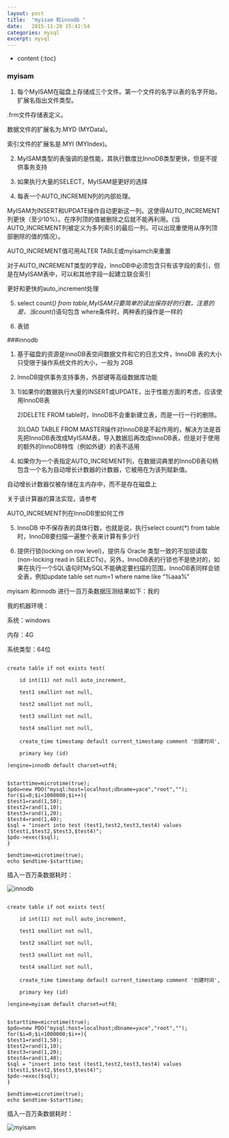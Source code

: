 ```yaml
---
layout: post
title:  "myisam 和innodb "
date:   2015-11-20 15:41:54
categories: mysql
excerpt: mysql
---
```


* content
{:toc}

### myisam
1. 每个MyISAM在磁盘上存储成三个文件。第一个文件的名字以表的名字开始，扩展名指出文件类型。

  .frm文件存储表定义。

  数据文件的扩展名为.MYD (MYData)。

  索引文件的扩展名是.MYI (MYIndex)。


2. MyISAM类型的表强调的是性能，其执行数度比InnoDB类型更快，但是不提供事务支持

3. 如果执行大量的SELECT，MyISAM是更好的选择

4. 每表一个AUTO_INCREMEN列的内部处理。

  MyISAM为INSERT和UPDATE操作自动更新这一列。这使得AUTO_INCREMENT列更快（至少10%）。在序列顶的值被删除之后就不能再利用。(当AUTO_INCREMENT列被定义为多列索引的最后一列，可以出现重使用从序列顶部删除的值的情况）。

  AUTO_INCREMENT值可用ALTER TABLE或myisamch来重置

  对于AUTO_INCREMENT类型的字段，InnoDB中必须包含只有该字段的索引，但是在MyISAM表中，可以和其他字段一起建立联合索引

  更好和更快的auto_increment处理

5. select count(*) from table,MyISAM只要简单的读出保存好的行数，注意的是，当count(*)语句包含   where条件时，两种表的操作是一样的

6. 表锁

###innodb

1. 基于磁盘的资源是InnoDB表空间数据文件和它的日志文件，InnoDB 表的大小只受限于操作系统文件的大小，一般为 2GB

2. InnoDB提供事务支持事务，外部键等高级数据库功能

3. 1)如果你的数据执行大量的INSERT或UPDATE，出于性能方面的考虑，应该使用InnoDB表

   2)DELETE   FROM table时，InnoDB不会重新建立表，而是一行一行的删除。

   3)LOAD   TABLE FROM MASTER操作对InnoDB是不起作用的，解决方法是首先把InnoDB表改成MyISAM表，导入数据后再改成InnoDB表，但是对于使用的额外的InnoDB特性（例如外键）的表不适用


4. 如果你为一个表指定AUTO_INCREMENT列，在数据词典里的InnoDB表句柄包含一个名为自动增长计数器的计数器，它被用在为该列赋新值。

  自动增长计数器仅被存储在主内存中，而不是存在磁盘上

  关于该计算器的算法实现，请参考

  AUTO_INCREMENT列在InnoDB里如何工作


5. InnoDB 中不保存表的具体行数，也就是说，执行select count(*) from table时，InnoDB要扫描一遍整个表来计算有多少行


6. 提供行锁(locking on row level)，提供与 Oracle 类型一致的不加锁读取(non-locking read in
   SELECTs)，另外，InnoDB表的行锁也不是绝对的，如果在执行一个SQL语句时MySQL不能确定要扫描的范围，InnoDB表同样会锁全表，例如update table set num=1 where name like “%aaa%”


myisam 和innodb 进行一百万条数据压测结果如下：我的

我的机器环境：

系统：windows

内存：4G

系统类型：64位

<pre><code>
create table if not exists test(

	id int(11) not null auto_increment,

	test1 smallint not null,

	test2 smallint not null,

	test3 smallint not null,

	test4 smallint not null,

	create_time timestamp default current_timestamp comment '创建时间',

	primary key (id)

)engine=innodb default charset=utf8;


$starttime=microtime(true);
$pdo=new PDO("mysql:host=localhost;dbname=yace","root","");
for($i=0;$i<1000000;$i++){
$test1=rand(1,50);
$test2=rand(1,10);
$test3=rand(1,20);
$test4=rand(1,40);
$sql = "insert into test (test1,test2,test3,test4) values ($test1,$test2,$test3,$test4)";
$pdo->exec($sql);	
}

$endtime=microtime(true);
echo $endtime-$starttime;
</code></pre>

插入一百万条数据耗时：

![innodb](http://hexing-w.github.io/css/pics/innodb.png) 


<pre><code>
create table if not exists test(

	id int(11) not null auto_increment,

	test1 smallint not null,

	test2 smallint not null,

	test3 smallint not null,

	test4 smallint not null,

	create_time timestamp default current_timestamp comment '创建时间',

	primary key (id)

)engine=myisam default charset=utf8;


$starttime=microtime(true);
$pdo=new PDO("mysql:host=localhost;dbname=yace","root","");
for($i=0;$i<1000000;$i++){
$test1=rand(1,50);
$test2=rand(1,10);
$test3=rand(1,20);
$test4=rand(1,40);
$sql = "insert into test (test1,test2,test3,test4) values ($test1,$test2,$test3,$test4)";
$pdo->exec($sql);	
}

$endtime=microtime(true);
echo $endtime-$starttime;
</code></pre>

插入一百万条数据耗时：

![myisam](http://hexing-w.github.io/css/pics/myisam.png) 


